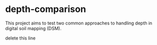 # depth-comparison

This project aims to test two common approaches to handling depth in digital soil mapping (DSM).

delete this line